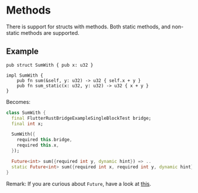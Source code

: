 # Methods

There is support for structs with methods. Both static methods, and non-static methods are supported.

## Example

```rust,noplayground
pub struct SumWith { pub x: u32 }

impl SumWith {
    pub fn sum(&self, y: u32) -> u32 { self.x + y }
    pub fn sum_static(x: u32, y: u32) -> u32 { x + y }
}
```

Becomes:

```Dart
class SumWith {
  final FlutterRustBridgeExampleSingleBlockTest bridge;
  final int x;

  SumWith({
    required this.bridge,
    required this.x,
  });

  Future<int> sum({required int y, dynamic hint}) => ..
  static Future<int> sum({required int x, required int y, dynamic hint}) => ..
}
```

Remark: If you are curious about `Future`, have a look at [this](async_dart.md).

